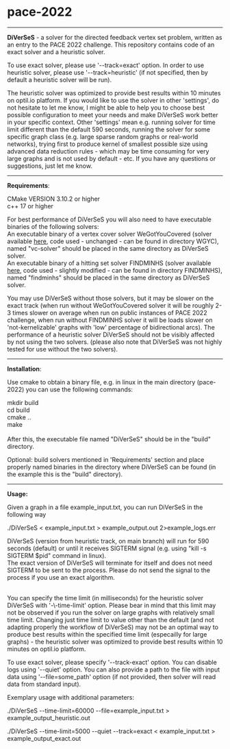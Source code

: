 # pace-2022

***

**DiVerSeS** - a solver for the directed feedback vertex set problem, written as an entry to the PACE 2022 challenge.
This repository contains code of an exact solver and a heuristic solver.

To use exact solver, please use '-\-track=exact' option. In order to use heuristic solver, please use '-\-track=heuristic' (if not specified, then by default a heuristic solver will be run).

The heuristic solver was optimized to provide best results within 10 minutes on optil.io platform. 
If you would like to use the solver in other 'settings', do not hesitate to let me know, I might be able to help you to choose best possible configuration to meet your needs and make DiVerSeS work better in your specific context. Other 'settings' mean e.g. running solver for time limit different than the default 590 seconds, running the solver for some specific graph class (e.g. large sparse random graphs or real-world networks), trying first to produce kernel of smallest possible size using advanced data reduction rules - which may be time consuming for very large graphs and is not used by default - etc. If you have any questions or suggestions, just let me know.

***

**Requirements**:

CMake VERSION 3.10.2 or higher<br>
c++ 17 or higher<br>

For best performance of DiVerSeS you will also need to have executable binaries of the following solvers:<br>
An executable binary of a vertex cover solver WeGotYouCovered (solver available [here](https://github.com/KarlsruheMIS/pace-2019), code used - unchanged - can be found in directory WGYC), named "vc-solver" should be placed in the same directory as DiVerSeS solver.<br>
An executable binary of a hitting set solver FINDMINHS (solver available [here](https://github.com/felerius/findminhs), code used - slightly modified - can be found in directory FINDMINHS), named "findminhs" should be placed in the same directory as DiVerSeS solver.<br>

You may use DiVerSeS without those solvers, but it may be slower on the exact track (when run without WeGotYouCovered solver it will be roughly 2-3 times slower on average when run on public instances of PACE 2022 challenge, when run without FINDMINHS solver it will be loads slower on 'not-kernelizable' graphs with 'low' percentage of bidirectional arcs). The performance of a heuristic solver DiVerSeS should not be visibly affected by not using the two solvers. (please also note that DiVerSeS was not highly tested for use without the two solvers). <br>

***

**Installation**:


Use cmake to obtain a binary file, e.g. in linux in the main directory (pace-2022) you can use the following commands:

mkdir build<br>
cd build<br>
cmake ..<br>
make <br>
<br>
After this, the executable file named "DiVerSeS" should be in the "build" directory.

Optional: build solvers mentioned in 'Requirements' section and place properly named binaries in the directory where DiVerSeS can be found (in the example this is the "build" directory).

***

**Usage:**

Given a graph in a file example_input.txt, you can run DiVerSeS in the following way
 
./DiVerSeS < example_input.txt > example_output.out 2>example_logs.err

DiVerSeS (version from heuristic track, on main branch) will run for 590 seconds (default) or until it receives SIGTERM signal (e.g. using "kill -s SIGTERM $pid" command in linux).<br>
The exact version of DiVerSeS will terminate for itself and does not need SIGTERM to be sent to the process. Please do not send the signal to the process if you use an exact algorithm.

<br> 
You can specify the time limit (in milliseconds) for the heuristic solver DiVerSeS with '-\-time-limit' option. Please bear in mind that this limit may not be observed if you run the solver on large graphs with relatively small time limit. Changing just time limit to value other than the default (and not adapting properly the workflow of DiVerSeS) may not be an optimal way to produce best results within the specified time limit (especailly for large graphs) - the heuristic solver was optimized to provide best results within 10 minutes on optil.io platform. <br>

To use exact solver, please specify '-\-track-exact' option. You can disable logs using '-\-quiet' option. You can also provide a path to the file with input data using '-\-file=some_path' option (if not provided, then solver will read data from standard input).

Exemplary usage with additional parameters:

./DiVerSeS -\-time-limit=60000 -\-file=example_input.txt > example_output_heuristic.out

./DiVerSeS -\-time-limit=5000 -\-quiet -\-track=exact < example_input.txt > example_output_exact.out
